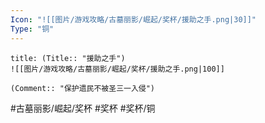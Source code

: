 ```yaml
---
Icon: "![[图片/游戏攻略/古墓丽影/崛起/奖杯/援助之手.png|30]]"
Type: "铜"
---
```

```ad-common-bronze-trophy
title: (Title:: "援助之手")
![[图片/游戏攻略/古墓丽影/崛起/奖杯/援助之手.png|100]]

(Comment:: "保护遗民不被圣三一入侵")
```

#古墓丽影/崛起/奖杯 #奖杯 #奖杯/铜
